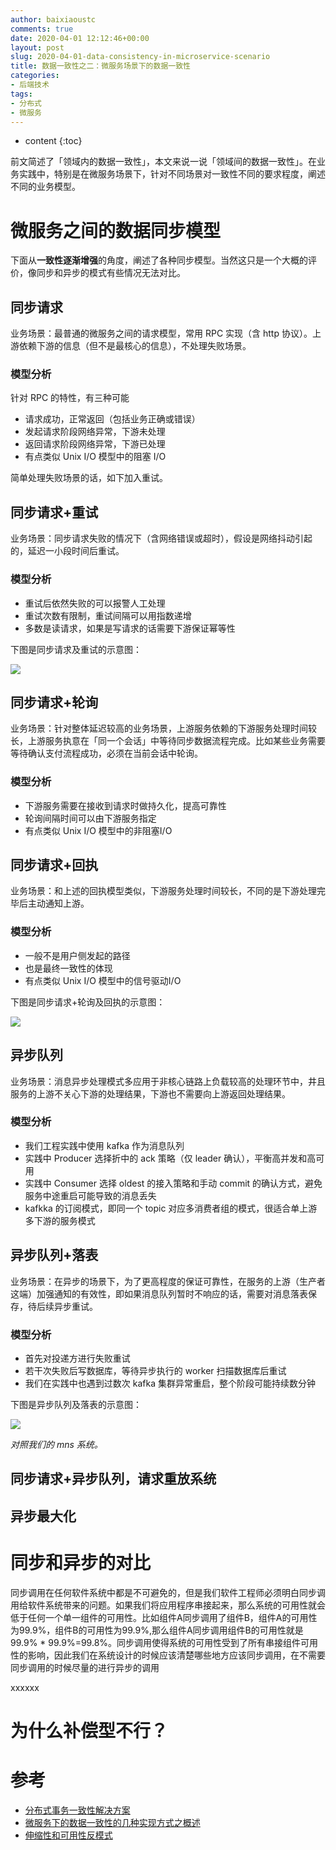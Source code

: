 ```yaml
---
author: baixiaoustc
comments: true
date: 2020-04-01 12:12:46+00:00
layout: post
slug: 2020-04-01-data-consistency-in-microservice-scenario
title: 数据一致性之二：微服务场景下的数据一致性
categories:
- 后端技术
tags:
- 分布式 
- 微服务
---
```


* content 
{:toc}

前文简述了「领域内的数据一致性」，本文来说一说「领域间的数据一致性」。在业务实践中，特别是在微服务场景下，针对不同场景对一致性不同的要求程度，阐述不同的业务模型。

# 微服务之间的数据同步模型

下面从**一致性逐渐增强**的角度，阐述了各种同步模型。当然这只是一个大概的评价，像同步和异步的模式有些情况无法对比。

## 同步请求

业务场景：最普通的微服务之间的请求模型，常用 RPC 实现（含 http 协议）。上游依赖下游的信息（但不是最核心的信息），不处理失败场景。

### 模型分析

针对 RPC 的特性，有三种可能

* 请求成功，正常返回（包括业务正确或错误）
* 发起请求阶段网络异常，下游未处理
* 返回请求阶段网络异常，下游已处理
* 有点类似 Unix I/O 模型中的阻塞 I/O

简单处理失败场景的话，如下加入重试。

## 同步请求+重试

业务场景：同步请求失败的情况下（含网络错误或超时），假设是网络抖动引起的，延迟一小段时间后重试。

### 模型分析

* 重试后依然失败的可以报警人工处理
* 重试次数有限制，重试间隔可以用指数递增
* 多数是读请求，如果是写请求的话需要下游保证幂等性

下图是同步请求及重试的示意图：

![](http://image99.renyit.com/文章画图.004.png)

## 同步请求+轮询

业务场景：针对整体延迟较高的业务场景，上游服务依赖的下游服务处理时间较长，上游服务执意在「同一个会话」中等待同步数据流程完成。比如某些业务需要等待确认支付流程成功，必须在当前会话中轮询。


### 模型分析

* 下游服务需要在接收到请求时做持久化，提高可靠性
* 轮询间隔时间可以由下游服务指定
* 有点类似 Unix I/O 模型中的非阻塞I/O


## 同步请求+回执

业务场景：和上述的回执模型类似，下游服务处理时间较长，不同的是下游处理完毕后主动通知上游。

### 模型分析

* 一般不是用户侧发起的路径
* 也是最终一致性的体现
* 有点类似 Unix I/O 模型中的信号驱动I/O

下图是同步请求+轮询及回执的示意图：

![](http://image99.renyit.com/文章画图.005.png)

## 异步队列

业务场景：消息异步处理模式多应用于非核心链路上负载较高的处理环节中，井且服务的上游不关心下游的处理结果，下游也不需要向上游返回处理结果。

### 模型分析

* 我们工程实践中使用 kafka 作为消息队列
* 实践中 Producer 选择折中的 ack 策略（仅 leader 确认），平衡高并发和高可用
* 实践中 Consumer 选择 oldest 的接入策略和手动 commit 的确认方式，避免服务中途重启可能导致的消息丢失
* kafkka 的订阅模式，即同一个 topic 对应多消费者组的模式，很适合单上游多下游的服务模式

## 异步队列+落表

业务场景：在异步的场景下，为了更高程度的保证可靠性，在服务的上游（生产者这端）加强通知的有效性，即如果消息队列暂时不响应的话，需要对消息落表保存，待后续异步重试。

### 模型分析

* 首先对投递方进行失败重试
* 若干次失败后写数据库，等待异步执行的 worker 扫描数据库后重试
* 我们在实践中也遇到过数次 kafka 集群异常重启，整个阶段可能持续数分钟

下图是异步队列及落表的示意图：

![](http://image99.renyit.com/文章画图.006.png)

*对照我们的 mns 系统。*

## 同步请求+异步队列，请求重放系统

## 异步最大化

# 同步和异步的对比

同步调用在任何软件系统中都是不可避免的，但是我们软件工程师必须明白同步调用给软件系统带来的问题。如果我们将应用程序串接起来，那么系统的可用性就会低于任何一个单一组件的可用性。比如组件A同步调用了组件B，组件A的可用性为99.9%，组件B的可用性为99.9%,那么组件A同步调用组件B的可用性就是99.9% * 99.9%=99.8%。同步调用使得系统的可用性受到了所有串接组件可用性的影响，因此我们在系统设计的时候应该清楚哪些地方应该同步调用，在不需要同步调用的时候尽量的进行异步的调用

xxxxxx

# 为什么补偿型不行？

# 参考

* [分布式事务一致性解决方案](https://www.cnblogs.com/williamjie/p/11200885.html)
* [微服务下的数据一致性的几种实现方式之概述](https://www.jianshu.com/p/b264a196b177)
* [伸缩性和可用性反模式](https://www.jdon.com/37794)